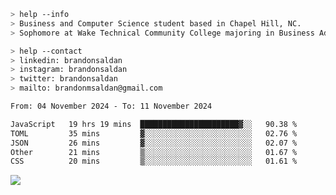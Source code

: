 ````bash
> help --info
> Business and Computer Science student based in Chapel Hill, NC.
> Sophomore at Wake Technical Community College majoring in Business Administration.
````

````bash
> help --contact
> linkedin: brandonsaldan
> instagram: brandonsaldan
> twitter: brandonsaldan
> mailto: brandonmsaldan@gmail.com
````

<!--START_SECTION:waka-->

```txt
From: 04 November 2024 - To: 11 November 2024

JavaScript   19 hrs 19 mins  ██████████████████████▓░░   90.38 %
TOML         35 mins         ▓░░░░░░░░░░░░░░░░░░░░░░░░   02.76 %
JSON         26 mins         ▓░░░░░░░░░░░░░░░░░░░░░░░░   02.07 %
Other        21 mins         ▒░░░░░░░░░░░░░░░░░░░░░░░░   01.67 %
CSS          20 mins         ▒░░░░░░░░░░░░░░░░░░░░░░░░   01.61 %
```

<!--END_SECTION:waka-->

![](https://komarev.com/ghpvc/?username=brandonsaldan&color=6A8AFF)
